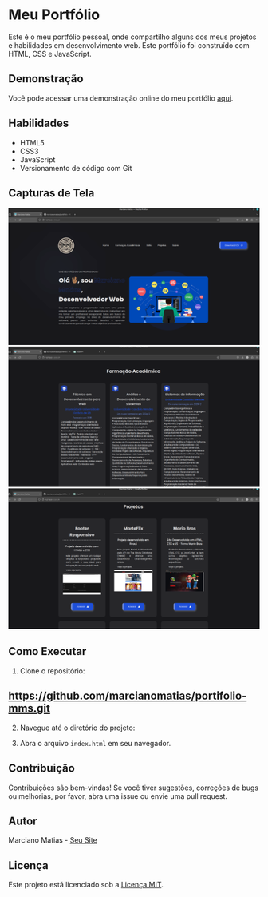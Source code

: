 # Meu Portfólio

Este é o meu portfólio pessoal, onde compartilho alguns dos meus projetos e habilidades em desenvolvimento web. Este portfólio foi construído com HTML, CSS e JavaScript.

## Demonstração

Você pode acessar uma demonstração online do meu portfólio [aqui](link_para_a_demo.com).


## Habilidades

- HTML5
- CSS3
- JavaScript
- Versionamento de código com Git

## Capturas de Tela

![Captura de Tela 1](src/img/tela.png)
![Captura de Tela 2](src/img/tela2.png)
![Captura de Tela 3](src/img/tela3.png)

## Como Executar

1. Clone o repositório:

## https://github.com/marcianomatias/portifolio-mms.git

2. Navegue até o diretório do projeto:


3. Abra o arquivo `index.html` em seu navegador.

## Contribuição

Contribuições são bem-vindas! Se você tiver sugestões, correções de bugs ou melhorias, por favor, abra uma issue ou envie uma pull request.

## Autor

Marciano Matias - [Seu Site](link_para_o_seu_site.com)

## Licença

Este projeto está licenciado sob a [Licença MIT](LICENSE).
